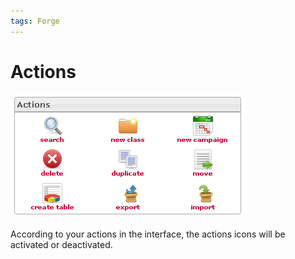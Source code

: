 ```yaml
---
tags: Forge
---
```


Actions
=======

![](resources/campaigns-actions.png)

According to your actions in the interface, the actions icons will be activated or deactivated.

